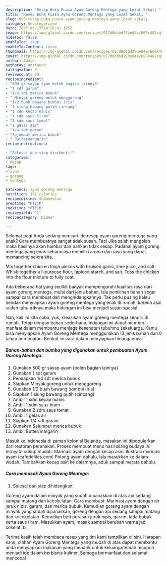 ```yaml
---
description: "Resep Buka Puasa Ayam Goreng Mentega yang Lezat Sekali "
title: "Resep Buka Puasa Ayam Goreng Mentega yang Lezat Sekali "
slug: 695-resep-buka-puasa-ayam-goreng-mentega-yang-lezat-sekali
category: Uncategorized
date: 2022-06-13T14:26:41.175Z
image: https://img-global.cpcdn.com/recipes/017d8dbbd29be84e/680x482cq70/ayam-goreng-mentega-foto-resep-utama.jpg
hideToc: false
enableToc: true
enableTocContent: false
thumbnail: https://img-global.cpcdn.com/recipes/017d8dbbd29be84e/680x482cq70/ayam-goreng-mentega-foto-resep-utama.jpg
cover: https://img-global.cpcdn.com/recipes/017d8dbbd29be84e/680x482cq70/ayam-goreng-mentega-foto-resep-utama.jpg
author: Admin
authorAv: notfound
ratingvalue: 3
reviewcount: 24
recipeingredient:
- "500 gr sayap ayam boleh bagian lainnya"
- "1 sdt garam"
- "1/4 sdt merica bubuk"
- " Minyak goreng untuk menggoreng"
- "1/2 buah bawang bombai iris"
- "1 siung bawang putih cincang"
- "1 sdm kecap manis"
- "1 sdm saus tiram"
- "2 sdm saus tomat"
- "1 gelas air"
- "1/4 sdt garam"
- "Sejumput merica bubuk"
- " Buttermargarin"
recipeinstructions:

- "Selesai dan siap dinikmati!"
categories:
- Resep
tags:
- ayam
- goreng
- mentega

katakunci: ayam goreng mentega 
nutrition: 192 calories
recipecuisine: Indonesian
preptime: "PT21M"
cooktime: "PT31M"
recipeyield: "1"
recipecategory: Dinner

---
```



Selamat pagi Anda sedang mencari ide resep ayam goreng mentega yang enak? Cara membuatnya sangat tidak susah. Tapi Jika salah mengolah maka hasilnya akan hambar dan bahkan tidak sedap. Padahal ayam goreng mentega yang enak seharusnya memiliki aroma dan rasa yang dapat memancing selera kita.


Mix together chicken thigh pieces with bruised garlic, lime juice, and salt. Whisk together all-purpose flour, tapioca starch, and salt. Toss the chicken into the flour mixture to fully coat.

Ada beberapa hal yang sedikit banyak mempengaruhi kualitas rasa dari ayam goreng mentega, mulai dari jenis bahan, lalu pemilihan bahan segar sampai cara membuat dan menghidangkannya. Tak perlu pusing kalau hendak menyiapkan ayam goreng mentega yang enak di rumah, karena asal sudah tahu triknya maka hidangan ini bisa menjadi sajian spesial.


Nah, kali ini kita coba, yuk, kreasikan ayam goreng mentega sendiri di rumah. Tetap dengan bahan sederhana, hidangan ini dapat memberi manfaat dalam membantu menjaga kesehatan tubuhmu sekeluarga. Kamu bisa menyiapkan Ayam Goreng Mentega menggunakan 13 jenis bahan dan 0 tahap pembuatan. Berikut ini cara dalam menyiapkan hidangannya.

<!--inarticleads1-->

##### Bahan-bahan dan bumbu yang digunakan untuk pembuatan Ayam Goreng Mentega:

1. Gunakan 500 gr sayap ayam (boleh bagian lainnya)
1. Gunakan 1 sdt garam
1. Persiapkan 1/4 sdt merica bubuk
1. Siapkan  Minyak goreng untuk menggoreng
1. Gunakan 1/2 buah bawang bombai (iris)
1. Siapkan 1 siung bawang putih (cincang)
1. Ambil 1 sdm kecap manis
1. Ambil 1 sdm saus tiram
1. Gunakan 2 sdm saus tomat
1. Ambil 1 gelas air
1. Siapkan 1/4 sdt garam
1. Gunakan Sejumput merica bubuk
1. Ambil  Butter/margarin


Masuk ke Indonesia di zaman kolonial Belanda, masakan ini dipopulerkan dari restoran peranakan. Proses membuat menu hasil silang budaya ini ternyata cukup mudah. Marinasi ayam dengan kecap asin. ilustrasi marinasi ayam (cafedelites.com) Potong ayam dahulu, lalu masukkan ke dalam wadah. Tambahkan kecap asin ke dalamnya, aduk sampai merata dahulu. 

<!--inarticleads2-->

##### Cara memasak Ayam Goreng Mentega:


1. Selesai dan siap dihidangkan!

Goreng ayam dalam minyak yang sudah dipanaskan di atas api sedang sampai matang dan kecokelatan. Cara membuat: Marinasi ayam dengan air jeruk nipis, garam, dan merica bubuk. Kemudian goreng ayam dengan minyak yang sudah dipanaskan, goreng dengan api sedang sampai matang dan kecokelatan. Kemudian beri perasan jeruk nipis, garam, lada bubuk serta saus tiram. Masukkan ayam, masak sampai berubah warna jadi cokelat. b. 

Terima kasih telah membaca resep yang tim kami tampilkan di sini. Harapan kami, olahan Ayam Goreng Mentega yang mudah di atas dapat membantu anda menyiapkan makanan yang menarik untuk keluarga/teman maupun menjadi ide dalam berbisnis kuliner. Semoga bermanfaat dan selamat mencoba!
